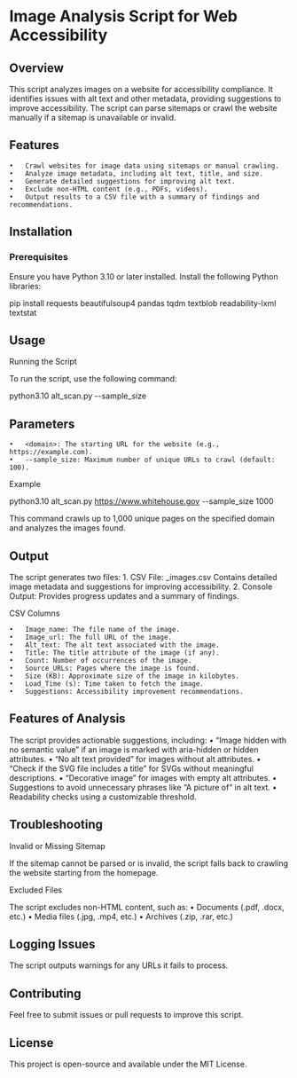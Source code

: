 # Image Analysis Script for Web Accessibility

## Overview

This script analyzes images on a website for accessibility compliance. It identifies issues with alt text and other metadata, providing suggestions to improve accessibility. The script can parse sitemaps or crawl the website manually if a sitemap is unavailable or invalid.

## Features

	•	Crawl websites for image data using sitemaps or manual crawling.
	•	Analyze image metadata, including alt text, title, and size.
	•	Generate detailed suggestions for improving alt text.
	•	Exclude non-HTML content (e.g., PDFs, videos).
	•	Output results to a CSV file with a summary of findings and recommendations.

## Installation

### Prerequisites

Ensure you have Python 3.10 or later installed. Install the following Python libraries:

pip install requests beautifulsoup4 pandas tqdm textblob readability-lxml textstat

## Usage

Running the Script

To run the script, use the following command:

python3.10 alt_scan.py <domain> --sample_size <number>

## Parameters

	•	<domain>: The starting URL for the website (e.g., https://example.com).
	•	--sample_size: Maximum number of unique URLs to crawl (default: 100).

Example

python3.10 alt_scan.py https://www.whitehouse.gov --sample_size 1000

This command crawls up to 1,000 unique pages on the specified domain and analyzes the images found.

## Output

The script generates two files:
	1.	CSV File: <domain>_images.csv
Contains detailed image metadata and suggestions for improving accessibility.
	2.	Console Output:
Provides progress updates and a summary of findings.

CSV Columns

	•	Image_name: The file name of the image.
	•	Image_url: The full URL of the image.
	•	Alt_text: The alt text associated with the image.
	•	Title: The title attribute of the image (if any).
	•	Count: Number of occurrences of the image.
	•	Source_URLs: Pages where the image is found.
	•	Size (KB): Approximate size of the image in kilobytes.
	•	Load_Time (s): Time taken to fetch the image.
	•	Suggestions: Accessibility improvement recommendations.

## Features of Analysis

The script provides actionable suggestions, including:
	•	“Image hidden with no semantic value” if an image is marked with aria-hidden or hidden attributes.
	•	“No alt text provided” for images without alt attributes.
	•	“Check if the SVG file includes a title” for SVGs without meaningful descriptions.
	•	“Decorative image” for images with empty alt attributes.
	•	Suggestions to avoid unnecessary phrases like “A picture of” in alt text.
	•	Readability checks using a customizable threshold.

## Troubleshooting

Invalid or Missing Sitemap

If the sitemap cannot be parsed or is invalid, the script falls back to crawling the website starting from the homepage.

Excluded Files

The script excludes non-HTML content, such as:
	•	Documents (.pdf, .docx, etc.)
	•	Media files (.jpg, .mp4, etc.)
	•	Archives (.zip, .rar, etc.)

## Logging Issues

The script outputs warnings for any URLs it fails to process.

## Contributing

Feel free to submit issues or pull requests to improve this script.

## License

This project is open-source and available under the MIT License.
